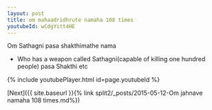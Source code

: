 ```yaml
---
layout: post
title: om mahaadridhrute namaha 108 times
youtubeId: wCdgYitt4HE
---
```

 
 
Om Sathagni pasa shakthimathe nama 
 
 -  Who has a weapon called Sathagni(capable of killing one hundred people)   pasa  Shakthi etc  
 
  
 
  
 
 
 
 
 
 


{% include youtubePlayer.html id=page.youtubeId %}
 
[Next]({{ site.baseurl }}{% link  split2/_posts/2015-05-12-Om jahnave namaha 108 times.md%})
 
